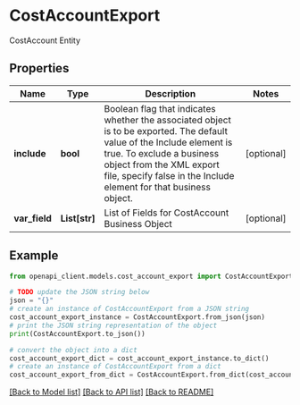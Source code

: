 # CostAccountExport

CostAccount Entity

## Properties

Name | Type | Description | Notes
------------ | ------------- | ------------- | -------------
**include** | **bool** | Boolean flag that indicates whether the associated object is to be exported. The default value of the Include element is true. To exclude a business object from the XML export file, specify false in the Include element for that business object. | [optional] 
**var_field** | **List[str]** | List of Fields for CostAccount Business Object | [optional] 

## Example

```python
from openapi_client.models.cost_account_export import CostAccountExport

# TODO update the JSON string below
json = "{}"
# create an instance of CostAccountExport from a JSON string
cost_account_export_instance = CostAccountExport.from_json(json)
# print the JSON string representation of the object
print(CostAccountExport.to_json())

# convert the object into a dict
cost_account_export_dict = cost_account_export_instance.to_dict()
# create an instance of CostAccountExport from a dict
cost_account_export_from_dict = CostAccountExport.from_dict(cost_account_export_dict)
```
[[Back to Model list]](../README.md#documentation-for-models) [[Back to API list]](../README.md#documentation-for-api-endpoints) [[Back to README]](../README.md)


